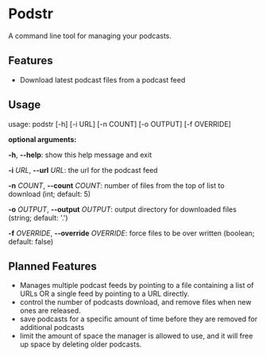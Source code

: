 # Podstr

A command line tool for managing your podcasts.

## Features

* Download latest podcast files from a podcast feed

## Usage

usage: podstr [-h] [-i URL] [-n COUNT] [-o OUTPUT] [-f OVERRIDE]

**optional arguments:**

  **-h**, **--help**: show this help message and exit
  
  **-i** *URL*, **--url** *URL*: the url for the podcast feed

  **-n** *COUNT*, **--count** *COUNT*: number of files from the top of list to download (int; default: 5)

  **-o** *OUTPUT*, **--output** *OUTPUT*: output directory for downloaded files (string; default: '.')

  **-f** *OVERRIDE*, **--override** *OVERRIDE*: force files to be over written (boolean; default: false)

## Planned Features

* Manages multiple podcast feeds by pointing to a file containing a list of URLs OR a single feed by pointing to a URL directly.
* control the number of podcasts download, and remove files when new ones are released.
* save podcasts for a specific amount of time before they are removed for additional podcasts
* limit the amount of space the manager is allowed to use, and it will free up space by deleting older podcasts.
